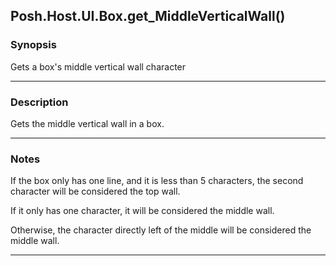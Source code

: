 Posh.Host.UI.Box.get_MiddleVerticalWall()
-----------------------------------------

### Synopsis
Gets a box's middle vertical wall character

---

### Description

Gets the middle vertical wall in a box.

---

### Notes
If the box only has one line, and it is less than 5 characters, the second character will be considered the top wall.

If it only has one character, it will be considered the middle wall.

Otherwise, the character directly left of the middle will be considered the middle wall.

---
